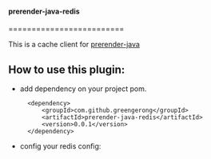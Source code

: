 
#### prerender-java-redis
=========================

 This is a cache client for [prerender-java](https://github.com/greengerong/prerender-java)

## How to use this plugin:

* add dependency on your project pom.

        <dependency>
            <groupId>com.github.greengerong</groupId>
            <artifactId>prerender-java-redis</artifactId>
            <version>0.0.1</version>
        </dependency>

* config your redis config: